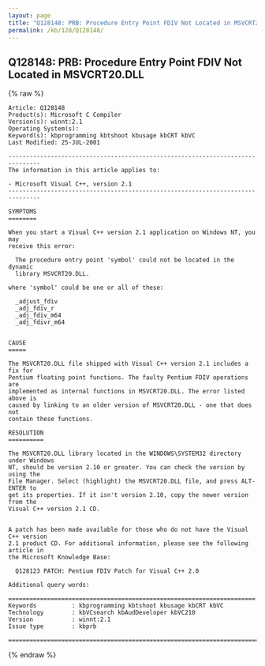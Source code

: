 ```yaml
---
layout: page
title: "Q128148: PRB: Procedure Entry Point FDIV Not Located in MSVCRT20.DLL"
permalink: /kb/128/Q128148/
---
```


## Q128148: PRB: Procedure Entry Point FDIV Not Located in MSVCRT20.DLL

{% raw %}

	Article: Q128148
	Product(s): Microsoft C Compiler
	Version(s): winnt:2.1
	Operating System(s): 
	Keyword(s): kbprogramming kbtshoot kbusage kbCRT kbVC
	Last Modified: 25-JUL-2001
	
	-------------------------------------------------------------------------------
	The information in this article applies to:
	
	- Microsoft Visual C++, version 2.1 
	-------------------------------------------------------------------------------
	
	SYMPTOMS
	========
	
	When you start a Visual C++ version 2.1 application on Windows NT, you may
	receive this error:
	
	  The procedure entry point 'symbol' could not be located in the dynamic
	  library MSVCRT20.DLL.
	
	where 'symbol' could be one or all of these:
	
	  _adjust_fdiv
	  _adj_fdiv_r
	  _adj_fdiv_m64
	  _adj_fdivr_m64
	
	
	CAUSE
	=====
	
	The MSVCRT20.DLL file shipped with Visual C++ version 2.1 includes a fix for
	Pentium floating point functions. The faulty Pentium FDIV operations are
	implemented as internal functions in MSVCRT20.DLL. The error listed above is
	caused by linking to an older version of MSVCRT20.DLL - one that does not
	contain these functions.
	
	RESOLUTION
	==========
	
	The MSVCRT20.DLL library located in the WINDOWS\SYSTEM32 directory under Windows
	NT, should be version 2.10 or greater. You can check the version by using the
	File Manager. Select (highlight) the MSVCRT20.DLL file, and press ALT-ENTER to
	get its properties. If it isn't version 2.10, copy the newer version from the
	Visual C++ version 2.1 CD.
	
	
	A patch has been made available for those who do not have the Visual C++ version
	2.1 product CD. For additional information, please see the following article in
	the Microsoft Knowledge Base:
	
	  Q128123 PATCH: Pentium FDIV Patch for Visual C++ 2.0
	
	Additional query words:
	
	======================================================================
	Keywords          : kbprogramming kbtshoot kbusage kbCRT kbVC 
	Technology        : kbVCsearch kbAudDeveloper kbVC210
	Version           : winnt:2.1
	Issue type        : kbprb
	
	=============================================================================
	

{% endraw %}
